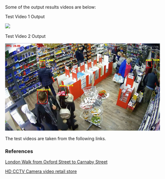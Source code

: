 Some of the output results videos are below:

Test Video 1 Output

<img src="https://github.com/Varat7v2/Human-Head-Detection/blob/master/outputs/Test%20Video%202.gif" />

Test Video 2 Output

<img src="https://github.com/Varat7v2/Human-Head-Detection/blob/master/outputs/Test%20Video%201.gif" />




The test videos are taken from the following links.

### References
[London Walk from Oxford Street to Carnaby Street](https://www.youtube.com/watch?v=NyLF8nHIquM&t=556s)

[HD CCTV Camera video retail store](https://www.youtube.com/watch?v=KMJS66jBtVQ)
